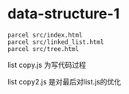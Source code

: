 # data-structure-1
```
parcel src/index.html
parcel src/linked_list.html
parcel src/tree.html
```
list copy.js 为写代码过程

list copy2.js 是对最后对list.js的优化
